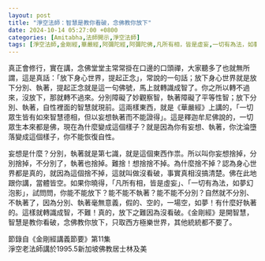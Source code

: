 ```yaml
---
layout: post
title: "淨空法師：智慧是教你看破，念佛教你放下"
date: 2024-10-14 05:27:00 +0800
categories: [Amitabha,法師開示,淨空法師]
tags: [淨空法師,金剛經,華嚴經,阿彌陀經,阿彌陀佛,凡所有相，皆是虛妄,一切有為法，如夢幻泡影,地獄門前僧道多,魔障,道高一尺，魔高一丈,謠言止於智者,佛氏門中，有求必應,十念法,南無阿彌陀佛,西方極樂世界,極樂世界,因果通三世,三尸神,祿盡人亡,福報,天地有司過之神,楞嚴經,起心動念,邪師說法，如恆河沙,佛法重實質不重形式,淨土法門,起心動念,念佛,不間斷,老實念佛,蓮花,佛力加持,帶業往生,信願持名,因果,念佛,持戒,身口意,五戒,持戒,果報,懺悔]
---
```


真正會修行，實在講，念佛堂堂主常常掛在口邊的口頭禪，大家聽多了也就無所謂，這是真話：「放下身心世界，提起正念」，常說的一句話；放下身心世界就是放下分別、執著，提起正念就是這一句佛號，馬上就轉識成智了。你之所以轉不過來，沒放下，那就轉不過來。分別障礙了妙觀察智，執著障礙了平等性智；放下分別、執著，自性裡面的智慧就現前。這兩樣東西，就是《華嚴經》上講的，「一切眾生皆有如來智慧德相，但以妄想執著而不能證得」。這是釋迦牟尼佛說的，一切眾生本來都是佛，現在為什麼變成這個樣子？就是因為你有妄想、執著，你沈淪墮落變成這個樣子，你不能恢復自性。      

妄想是什麼？分別，執著就是第七識，就是這個東西作祟。所以叫你妄想捨掉，分別捨掉，不分別了，執著也捨掉。難捨！想捨捨不掉。為什麼捨不掉？認為身心世界都是真的，就因為這個捨不掉，這就叫做沒看破，事實真相沒搞清楚。佛在此地跟你講，當體皆空。如果你曉得，「凡所有相，皆是虛妄」、「一切有為法，如夢幻泡影」，試問問，你能不能放下？能不能不執著？能不能不分別？自然就不分別、不執著了，因為分別、執著毫無意義，假的、空的，一場空，如夢！有什麼好執著的。這樣就轉識成智，不難！真的，放下之難因為沒看破。《金剛經》是開智慧，智慧是教你看破，念佛教你放下，只取西方極樂世界，其他統統都不要了。        

節錄自《金剛經講義節要》第11集      
淨空老法師講於1995.5新加坡佛教居士林及美